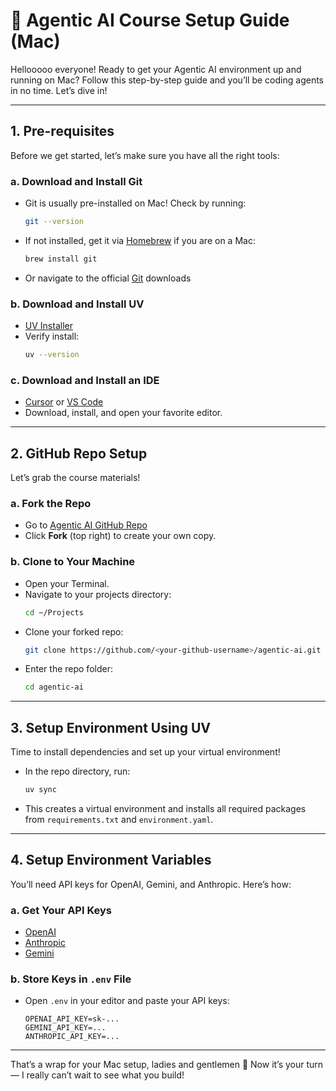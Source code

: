 # 🚀 Agentic AI Course Setup Guide (Mac)

Hellooooo everyone! Ready to get your Agentic AI environment up and running on Mac? Follow this step-by-step guide and you’ll be coding agents in no time. Let’s dive in!

---

## 1. Pre-requisites

Before we get started, let’s make sure you have all the right tools:

### a. Download and Install Git
- Git is usually pre-installed on Mac! Check by running:
  ```bash
  git --version
  ```
- If not installed, get it via [Homebrew](https://brew.sh/) if you are on a Mac:
  ```bash
  brew install git
  ```
- Or navigate to the official [Git](https://git-scm.com/downloads) downloads

### b. Download and Install UV
- [UV Installer](https://docs.astral.sh/uv/getting-started/installation/)
- Verify install:
  ```bash
  uv --version
  ```

### c. Download and Install an IDE
- [Cursor](https://www.cursor.com/) or [VS Code](https://code.visualstudio.com/)
- Download, install, and open your favorite editor.

---

## 2. GitHub Repo Setup

Let’s grab the course materials!

### a. Fork the Repo
- Go to [Agentic AI GitHub Repo](https://github.com/SuperDataScience-Community/agentic-ai)
- Click **Fork** (top right) to create your own copy.

### b. Clone to Your Machine
- Open your Terminal.
- Navigate to your projects directory:
  ```bash
  cd ~/Projects
  ```
- Clone your forked repo:
  ```bash
  git clone https://github.com/<your-github-username>/agentic-ai.git
  ```
- Enter the repo folder:
  ```bash
  cd agentic-ai
  ```

---

## 3. Setup Environment Using UV

Time to install dependencies and set up your virtual environment!

- In the repo directory, run:
  ```bash
  uv sync
  ```
- This creates a virtual environment and installs all required packages from `requirements.txt` and `environment.yaml`.

---

## 4. Setup Environment Variables

You’ll need API keys for OpenAI, Gemini, and Anthropic. Here’s how:

### a. Get Your API Keys
- [OpenAI](https://platform.openai.com/api-keys)
- [Anthropic](https://console.anthropic.com/settings/keys)
- [Gemini](https://aistudio.google.com/app/apikey)

### b. Store Keys in `.env` File
- Open `.env` in your editor and paste your API keys:
  ```env
  OPENAI_API_KEY=sk-...
  GEMINI_API_KEY=...
  ANTHROPIC_API_KEY=...
  ```

---

That’s a wrap for your Mac setup, ladies and gentlemen 🎉 Now it’s your turn — I really can’t wait to see what you build!
